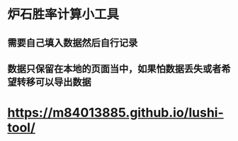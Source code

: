 # 炉石胜率计算小工具

## 需要自己填入数据然后自行记录
## 数据只保留在本地的页面当中，如果怕数据丢失或者希望转移可以导出数据

# https://m84013885.github.io/lushi-tool/